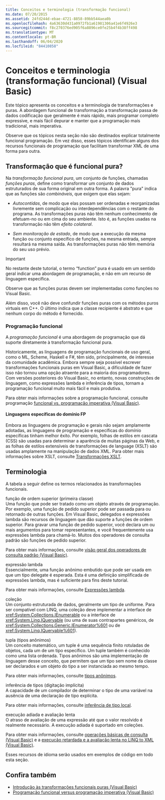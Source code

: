 ```yaml
---
title: Conceitos e terminologia (transformação funcional)
ms.date: 07/20/2015
ms.assetid: 24fd244d-ebae-4721-8858-89bb544aea0b
ms.openlocfilehash: 4a63630d431a0972fb1a61981306a41e6f4926e3
ms.sourcegitcommit: f8c270376ed905f6a8896ce0fe25b4f4b38ff498
ms.translationtype: MT
ms.contentlocale: pt-BR
ms.lasthandoff: 06/04/2020
ms.locfileid: "84410858"
---
```

# <a name="concepts-and-terminology-functional-transformation-visual-basic"></a>Conceitos e terminologia (transformação funcional) (Visual Basic)
Este tópico apresenta os conceitos e a terminologia de transformações e puras. A abordagem funcional de transformação a transformação passa de dados codificação que geralmente é mais rápido, mais programar completo expressive, e mais fácil depurar e manter que a programação mais tradicional, mais imperativa.

Observe que os tópicos nesta seção não são destinados explicar totalmente funcional programação. Em vez disso, esses tópicos identificam alguns dos recursos funcionais de programação que facilitam transformar XML de uma forma para outra.

## <a name="what-is-pure-functional-transformation"></a>Transformação que é funcional pura?

Na *transformação funcional pura*, um conjunto de funções, chamadas *funções puras*, define como transformar um conjunto de dados estruturados de sua forma original em outra forma. A palavra "pura" indica que as funções são *combináveis*, que exigem que elas sejam:

- *Autocontidas*, de modo que elas possam ser ordenadas e reorganizadas livremente sem complicação ou interdependências com o restante do programa. As transformações puras não têm nenhum conhecimento de efetuam-no ou em cima do seu ambiente. Isto é, as funções usadas na transformação não têm *efeito colateral*.

- *Sem monitoração de estado*, de modo que a execução da mesma função ou conjunto específico de funções, na mesma entrada, sempre resultará na mesma saída. As transformações puras não têm memória do seu uso prévio.

> [!IMPORTANT]
> No restante deste tutorial, o termo “function” pura é usado em um sentido geral indicar uma abordagem de programação, e não em um recurso de linguagem específica.
>
> Observe que as funções puras devem ser implementadas como funções no Visual Basic.
>
> Além disso, você não deve confundir funções puras com os métodos puros virtuais em C++. O último indica que a classe recipiente é abstrato e que nenhum corpo do método é fornecido.

### <a name="functional-programming"></a>Programação funcional

A *programação funcional* é uma abordagem de programação que dá suporte diretamente à transformação funcional pura.

Historicamente, as linguagens de programação funcionais de uso geral, como o ML, Scheme, Haskell e F#, têm sido, principalmente, de interesse da comunidade acadêmica. Embora sempre seja possível escrever transformações funcionais puras em Visual Basic, a dificuldade de fazer isso não tornou uma opção atraente para a maioria dos programadores. Com versões posteriores do Visual Basic, no entanto, novas construções de linguagem, como expressões lambda e inferência de tipos, tornam a programação funcional muito mais fácil e mais produtiva.

Para obter mais informações sobre a programação funcional, consulte programação [funcional vs. programação imperativa (Visual Basic)](functional-programming-vs-imperative-programming.md).

#### <a name="domain-specific-fp-languages"></a>Linguagens específicas do domínio FP

Embora as linguagens de programação e gerais não sejam amplamente adotadas, as linguagens de programação e específicas do domínio específicas tinham melhor êxito. Por exemplo, folhas de estilos em cascata (CSS) são usadas para determinar a aparência de muitas páginas da Web, e as folhas de estilos extensíveis de transformações de language (XSLT) são usadas amplamente na manipulação de dados XML. Para obter mais informações sobre XSLT, consulte [Transformações XSLT](../../../../standard/data/xml/xslt-transformations.md).

## <a name="terminology"></a>Terminologia

A tabela a seguir define os termos relacionados às transformações funcionais.

função de ordem superior (primeira classe) \
Uma função que pode ser tratado como um objeto através de programação. Por exemplo, uma função de pedido superior pode ser passada para ou retornado de outras funções. Em Visual Basic, delegados e expressões lambda são recursos de linguagem que dão suporte a funções de ordem superior. Para gravar uma função de pedido superior, você declara um ou mais argumentos para tomar representantes, e você frequentemente usa expressões lambda para chamá-lo. Muitos dos operadores de consulta padrão são funções de pedido superior.

Para obter mais informações, consulte [visão geral dos operadores de consulta padrão (Visual Basic)](standard-query-operators-overview.md).

expressão lambda \
Essencialmente, uma função anônimo embutido que pode ser usada em que um tipo delegate é esperada. Esta é uma definição simplificada de expressões lambda, mas é suficiente para fins deste tutorial.

Para obter mais informações, consulte [Expressões lambda](../../language-features/procedures/lambda-expressions.md).

coleção \
Um conjunto estruturada de dados, geralmente um tipo de uniforme. Para ser compatível com LINQ, uma coleção deve implementar a interface de <xref:System.Collections.IEnumerable> ou a interface de <xref:System.Linq.IQueryable> (ou uma de suas contrapartes genéricos, de <xref:System.Collections.Generic.IEnumerator%601> ou de <xref:System.Linq.IQueryable%601>).

tupla (tipos anônimos) \
Um conceito matemático, um tuple é uma sequência finito rotuladas de objetos, cada um de um tipo específico. Um tuple também é conhecido como uma lista ordenada. Tipos anônimos são uma implementação de linguagem desse conceito, que permitem que um tipo sem nome da classe ser declarados e um objeto do tipo a ser instanciada ao mesmo tempo.

Para obter mais informações, consulte [tipos anônimos](../../language-features/objects-and-classes/anonymous-types.md).

inferência de tipos (digitação implícita) \
A capacidade de um compilador de determinar o tipo de uma variável na ausência de uma declaração de tipo explícita.

Para obter mais informações, consulte [inferência de tipo local](../../language-features/variables/local-type-inference.md).

execução adiada e avaliação lenta \
O atraso de avaliação de uma expressão até que o valor resolvido é realmente necessário. A execução adiada é suportado em coleções.

Para obter mais informações, consulte [operações básicas de consulta (Visual Basic)](basic-query-operations.md) e a [execução retardada e a avaliação lenta no LINQ to XML (Visual Basic)](deferred-execution-and-lazy-evaluation-in-linq-to-xml.md).

Esses recursos de idioma serão usados em exemplos de código em todo esta seção.

## <a name="see-also"></a>Confira também

- [Introdução às transformações funcionais puras (Visual Basic)](introduction-to-pure-functional-transformations.md)
- [Programação funcional versus programação imperativa (Visual Basic)](functional-programming-vs-imperative-programming.md)
